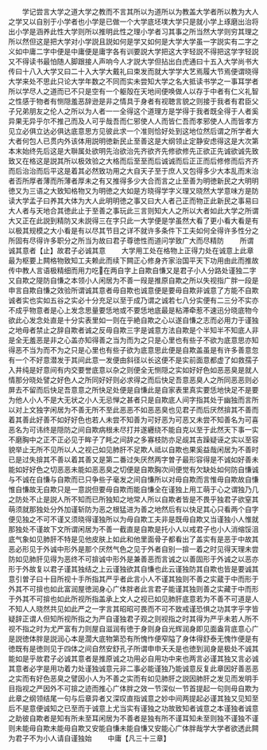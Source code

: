 <!-- { "loadSidebar": true } -->
　　学记尝言大学之道大学之教而不言其所以为道所以为教盖大学者所以教为大人之学又以自别于小学者也小学是已做一个大学底坯墣大学只是就小学上琢磨出治将出小学是涵养此性大学则所以推明此性之理小学者习其事之所当然大学则穷其理之所以然但这是把大学对小学説且説如何是学又如何是大学大学虽一字説实有二字之义如中庸二字中便是中庸便是庸字各有训要説大学把这大字轻説不得把这学字轻説又不得读书最怕随人脚跟接人声响今人才説大学但拈出白虎通曰十五入大学尚书大传曰十八入大学又曰二十入大学大戴礼曰束发而就大学学大艺焉履大节焉便谓晓得大学来处不思此只论大学年数之不同而实未尝知大学之名大抵读书学之一事耳学者所以学尽人之道而已不只是空有一个躯殻在天地间便唤做人以存于中者有仁义礼智之性感于物者有恻隠羞恶辞逊是非之情具于身者有视聴言貌之则接于我者有君臣父子兄弟朋友之伦人之所以为人者一一全得这个道理方是学得于我者既全得于人者奚异果无异乎尔不推己而及人可乎哉吾而仁邪使人人而皆仁吾而孝邪使人人而皆孝方见立必俱立达必俱达底意思方见彼此求一个准则恰好处到这地位然后谓之所学者大大者何包人已贯内外该体用説明徳新民止至善这是大纲领止定静安虑得这是大次第本末始终先后这是大聨属处欲明先治欲治先齐欲齐先修欲修先正欲正先诚欲诚先致致又在格这是説其所以极效验之大格而后至至而后诚诚而后正正而后修修而后齐齐而后治治而后平这是着其必然致功用之大自天子至于庶人又包得多少大本乱而末治者否所厚者薄而所薄者厚未之有又推得多少大合而言之止至善为明徳新民之大明明徳又为三语之大致知格物又为明徳之大如是方晓得学字义理又晓然大学意味方是防读大学孟子曰养其大体为大人此明明徳之事又曰大人者己正而物正此新民之事易曰大人者与天地合其徳此止于至善之事玩此三言则知大人之所以大者如此大学之所谓大又正在此説到精防又未説得三在字只此一大学便是学虽然大看了更小看大看是有以极其规模之大小看是有以尽其节目之详不就许多条件下工夫如何全得许多性分之所固有尽得许多职分之所当为故曰君子尊徳性而道问学致广大而尽精防
　　所谓诚其意者【止】故君子必诚其意
　　大学用工处在格物上正得力处在诚意上此章最为枢要上闗格物致知工夫赖此而续下闗正心修身齐家治国平天下功用由此而推故传中教人言语极精细而用力吃在两自字上自欺自慊又是君子小人分路处谨独二字又自欺之隄防自慊之本领小人闲居为不善一叚是推原自欺之所以失视指广胖一段是申言自欺自慊之效验所谓诚其意者毋自欺也诚意便是要毋自欺非诚意了方能不自欺诚者实也实如五谷之实必十分充足以至于成乃谓之诚若七八分实便有二三分不实亦不成乎物意者是心上发念思量要恁地或不要恁地底最是粘滞牵惹不速迅分晓底物今欲此心发念处直是十分实表里如一则在乎絶自欺之心以遂自慊之志而必用力于谨独之地毋者禁止之辞自欺者诚之反毋自欺三字是诚意方法自欺是个半知半不知底人非是全无羞恶是非之心盖亦知得善之当为而为之只是心里也有些子不欲为底意思亦知得恶不当为而不为之只是心里也有些子欲为底意思此便是自欺盖虽是有许多善意忽有一个不好意潜发于其间此意一发便由斜径以长这便不是实前面意都虚了如救孺子入井纯是好意间有内交要誉底意以杂之则便全无恻隠之实如好好色如恶恶臭是就人情那分晓处譬之好色人之所同好好则必求得之而后快足吾意恶臭人之所同恶恶则必屏去不留而后快足吾意意之所快足处便是自慊此是自家表里真实要恁地快足不是要为他人小人不是大无状之小人无忌惮之甚者只是自欺底人间字指其处于幽独而言所以对上文独字闲居为不善无所不至此恶恶不如恶恶臭也见君子而后厌然揜其不善而着其善此好善不如好好色也若人未尝不知善为可好恶为可恶又未尝不知善名为可喜恶名为可讳终是隠防之间自欺病根未尽打并遂纒绕不能自克以至于此然天下事一实不磨胸中之正不正必见于眸子了眊之间辞之多寡枝防亦足觇其吉躁疑诬之实以至容貌举止无所不见所以人之视己如见肺肝不足欺人祗以自欺也果奚益哉闲居为不善时已是过失揜其不善以着其善又是第二番过失厌然两字曽子最形容得是不诚如好善未能如好好色之切恶恶未能如恶恶臭之切便是自欺胸次间便觉有欠缺处如何防自慊诚与不诚在自慊与自欺而已只争些子毫发之间自慊所以对毋自欺而言惟毋自欺故自慊惟自慊故无自欺只是一意説但要毋自欺而能自慊全在谨独上用工萌于心之谓独乃几之防处不止是説人所不知而已所独知之地常人所以自欺者皆是不畏乎独君子欲窒其萌须就那独处分外加谨斩防为恶之根猛进为善之地然后有以快足其心只看两个自字便见独之不可不谨又须晓得谨独所以为毋自欺工夫非是既毋自欺又当谨独小人惟就那独处不谨故下文所谓闲居为不善一截直是自欺是托小人以戒君子也小人消缩馁沮底气象如见肺肝不特是见他皮肤上如此和他里面骨子都看出了盖实有是恶于中故其恶必形见于外诚中形外是那个厌然气色之见于外者自别一揜一着之时见得天理未尝防如见肺肝见得为恶终不可揜诚中形外是兼善恶而言诚之以善固形于外诚之以恶亦形于外故复以君子谨其独结之上云谨独欲其自慊也此云谨独防其自欺也皆是要诚其意引曽子曰十目所视十手所指其严乎者此言小人不谨其独则不善之实蔵于中而形于外其不可揜也如此富润屋徳润身心广体胖者此言君子能谨其独则善之实藏于中而形于外其不可揜也如此所视所指盖承上文人之视已如见肺肝底意若为不善不可道是人不知人人晓然共见如此严之一字言其昭昭可畏而不可不致戒谨恐惧之功其字乎字皆疑辞正谓人但知所视所指之为严自谨独君子观之则视指之时其得为严乎未若人所不视不指之时为尤严富有力则屋自滋润有徳于身则身自光辉润身即见面盎背底意心广是説徳体胖是説润心本是濶大底物第恐有所愧怍便窄隘了身体得舒泰无愧怍便是有徳既有是徳则见于四体之间自然安舒孔子所谓申申夭夭是也徳到润身是极处不诚其能如是乎故君子必诚其意者是推原诚之功用必自用功中来也两言必谨其独又言必诚其意者必字是用功着力处谨独诚意元非二事必能谨独乃能诚意反复此章因好善恶恶之实而有好色恶臭之譬因小人为不善之实而有如见肺肝之説因肺肝之发见而发明手目指视之严因外不可揜之迹而推心广体胖之效一节深似一节首提起一句则毋自欺为此章之纲领结尾一句与后章异者又深叹直指诚意之妙中间两提起必谨其独又见知至后不是意便诚知之已至而于诚意上尤当实有谨独之功故致知者诚意之本谨独者诚意之助彼自欺者是知有所未至耳闲居为不善者是独有所不谨耳知未至则独不谨独不谨则未能毋自欺未能毋自欺又安能自慊未能自慊又安能心广体胖哉学大学者欲透此闗为君子不为小人请自谨独始
　　中庸【凡三十三章】
